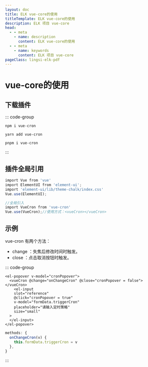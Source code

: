 ```yaml
---
layout: doc
title: ELK vue-core的使用
titleTemplate: ELK vue-core的使用
description: ELK 项目 vue-core
head:
  - - meta
    - name: description
      content: ELK vue-core的使用
  - - meta
    - name: keywords
      content: ELK 项目 vue-core
pageClass: lingsi-elk-pdf
---
```


# vue-core的使用

## 下载插件
::: code-group
```shell [npm]
npm i vue-cron 
```
```shell [yarn]
yarn add vue-cron 
```
```shell [pnpm]
pnpm i vue-cron 
```
:::

## 插件全局引用
```javascript
import Vue from 'vue'
import ElementUI from 'element-ui';
import 'element-ui/lib/theme-chalk/index.css'
Vue.use(ElementUI);

//全局引入
import VueCron from 'vue-cron'
Vue.use(VueCron);//使用方式：<vueCron></vueCron>
```

## 示例
vue-cron 有两个方法：

- change ：失焦后修改时间时触发。
- close ：点击取消按钮时触发。

::: code-group
```vue [HTML部分]
<el-popover v-model="cronPopover">
  <vueCron @change="onChangeCron" @close="cronPopover = false"></vueCron>
    <el-input
    slot="reference"
    @click="cronPopover = true"
    v-model="formData.triggerCron"
    placeholder="请输入定时策略"
    size="small"
  >
  </el-input>
</el-popover>
```
```javascript [JS部分]
methods: {
  onChangeCron(v) {
    this.formData.triggerCron = v
  },
}
```
:::
